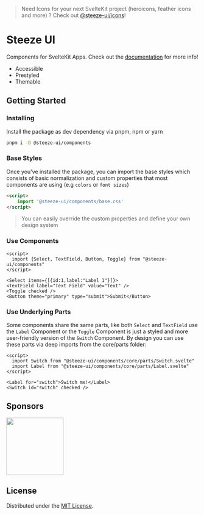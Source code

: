 > Need Icons for your next SvelteKit project (heroicons, feather icons and more) ? Check out [@steeze-ui/icons](https://github.com/steeze-ui/icons)!

# Steeze UI

Components for SvelteKit Apps. Check out the [documentation](https://steeze-ui.com) for more info!

- Accessible
- Prestyled
- Themable

## Getting Started

### Installing

Install the package as dev dependency via pnpm, npm or yarn

```bash
pnpm i -D @steeze-ui/components
```

### Base Styles

Once you've installed the package, you can import the base styles which consists of basic normalization and custom properties that most components are using (e.g `colors` or `font sizes`)

```html
<script>
	import '@steeze-ui/components/base.css'
</script>
```

> You can easily override the custom properties and define your own design system

### Use Components

```svelte
<script>
  import {Select, TextField, Button, Toggle} from "@steeze-ui/components"
</script>

<Select items={[{id:1,label:"Label 1"}]}>
<TextField label="Text Field" value="Text" />
<Toggle checked />
<Button theme="primary" type="submit">Submit</Button>
```

### Use Underlying Parts

Some components share the same parts, like both `Select` and `TextField` use the `Label` Component or the `Toggle` Component is just a styled and more user-friendly version of the `Switch` Component. By design you can use these parts via deep imports from the core/parts folder:

```svelte
<script>
  import Switch from "@steeze-ui/components/core/parts/Switch.svelte"
  import Label from "@steeze-ui/components/core/parts/Label.svelte"
</script>

<Label for="switch">Switch me!</Label>
<Switch id="switch" checked />
```

## Sponsors
<img width="150px" src="https://user-images.githubusercontent.com/30449535/153277500-232b04f0-f636-42b1-aa08-1cd09d8e9086.svg" />

## License

Distributed under the [MIT License](/LICENSE).
